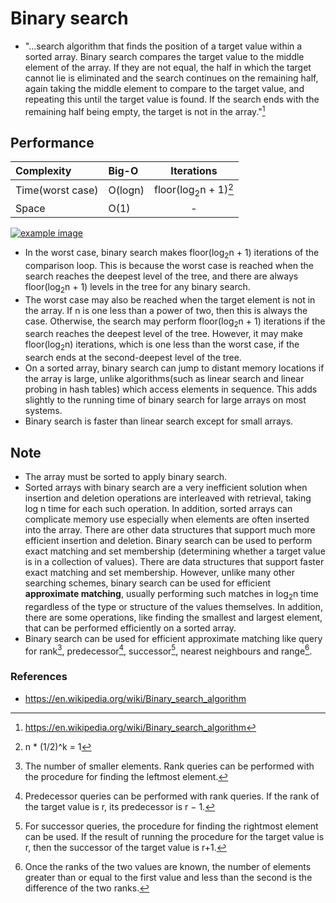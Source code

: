 # Binary search

- "...search algorithm that finds the position of a target value within a sorted array. Binary search compares the target value to the middle element of the array. If they are not equal, the half in which the target cannot lie is eliminated and the search continues on the remaining half, again taking the middle element to compare to the target value, and repeating this until the target value is found. If the search ends with the remaining half being empty, the target is not in the array."[^binary_search_definition]

## Performance

| Complexity       | Big-O       | Iterations                         |
| :--------------- | :---------- | :--------------------------------: |
| Time(worst case) | O(logn)     | floor(log<sub>2</sub>n + 1)[^iter] |
| Space            | O(1)        | -                                  |

[![example image](./images/binary_search_example.png "Image from Wikipedia")]([https://en.khanacademy.org/computing/computer-science/algorithms/asymptotic-notation/a/asymptotic-notation](https://en.wikipedia.org/wiki/Binary_search_algorithm#Procedure_for_finding_the_leftmost_element))

- In the worst case, binary search makes floor(log<sub>2</sub>n + 1) iterations of the comparison loop. This is because the worst case is reached when the search reaches the deepest level of the tree, and there are always floor(log<sub>2</sub>n + 1) levels in the tree for any binary search.
- The worst case may also be reached when the target element is not in the array. If n is one less than a power of two, then this is always the case. Otherwise, the search may perform floor(log<sub>2</sub>n + 1) iterations if the search reaches the deepest level of the tree. However, it may make floor(log<sub>2</sub>n) iterations, which is one less than the worst case, if the search ends at the second-deepest level of the tree.
- On a sorted array, binary search can jump to distant memory locations if the array is large, unlike algorithms(such as linear search and linear probing in hash tables) which access elements in sequence. This adds slightly to the running time of binary search for large arrays on most systems.
- Binary search is faster than linear search except for small arrays.

## Note

- The array must be sorted to apply binary search.
- Sorted arrays with binary search are a very inefficient solution when insertion and deletion operations are interleaved with retrieval, taking log n time for each such operation. In addition, sorted arrays can complicate memory use especially when elements are often inserted into the array. There are other data structures that support much more efficient insertion and deletion. Binary search can be used to perform exact matching and set membership (determining whether a target value is in a collection of values). There are data structures that support faster exact matching and set membership. However, unlike many other searching schemes, binary search can be used for efficient <b>approximate matching</b>, usually performing such matches in log<sub>2</sub>n time regardless of the type or structure of the values themselves. In addition, there are some operations, like finding the smallest and largest element, that can be performed efficiently on a sorted array.
- Binary search can be used for efficient approximate matching like query for rank[^rank_description], predecessor[^predecessor_description], successor[^successor_description], nearest neighbours and range[^range_description].

### References

- https://en.wikipedia.org/wiki/Binary_search_algorithm

[^rank_description]: The number of smaller elements. Rank queries can be performed with the procedure for finding the leftmost element.
[^predecessor_description]: Predecessor queries can be performed with rank queries. If the rank of the target value is r, its predecessor is r − 1.
[^successor_description]: For successor queries, the procedure for finding the rightmost element can be used. If the result of running the procedure for the target value is r, then the successor of the target value is r+1.
[^range_description]: Once the ranks of the two values are known, the number of elements greater than or equal to the first value and less than the second is the difference of the two ranks.
[^binary_search_definition]: https://en.wikipedia.org/wiki/Binary_search_algorithm
[^iter]: n * (1/2)^k = 1
